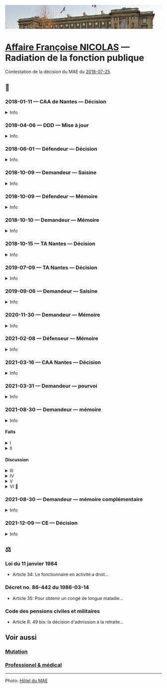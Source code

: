 ![image-mise-en-avant](../_aux/MAE_Commons.png)

# [Affaire Françoise NICOLAS](fn.md) — Radiation de la fonction publique

Contestation de la décision du MAE du [2018-07-25](drh.md#radiation).

## 📜
### 2018-01-11 — CAA de Nantes — Décision
<details>
  <summary>Info</summary>

* [piece](../pieces/identifiant/d9347606)
</details>

### 2018-04-06 — DDD — Mise à jour
<details>
  <summary>Info</summary>

* [piece](../pieces/identifiant/e122f48d)
</details>

### 2018-06-01 — Défendeur — Décision
<details>
  <summary>Info</summary>

* [piece](../pieces/identifiant/87f8abb5)
</details>

### 2018-10-09 — Demandeur — Saisine
<details>
  <summary>Info</summary>

* [piece](../pieces/identifiant/c952a7be)
</details>

### 2018-10-09 — Défendeur — Mémoire
<details>
  <summary>Info</summary>

* [piece](../pieces/identifiant/aabf6a5)
</details>

### 2018-10-10 — Demandeur — Mémoire
<details>
  <summary>Info</summary>

* [piece](../pieces/identifiant/8da78f8e)
</details>

### 2018-10-15 —  TA Nantes — Décision
<details>
  <summary>Info</summary>

* No. 1808963
* Effet: rejet
* [piece](../pieces/identifiant/3410024c)
</details>

### 2019-07-09 —  TA Nantes — Décision
<details>
  <summary>Info</summary>

* No. 1808894
* Effet: rejet
* [piece](../pieces/identifiant/16e6ed74)
</details>

### 2019-09-06 — Demandeur — Saisine
<details>
  <summary>Info</summary>

* No. 1808894
* [piece](../pieces/identifiant/19b3ac10)
</details>

### 2020-11-30 — Demandeur — Mémoire
<details>
  <summary>Info</summary>

* [piece](../pieces/identifiant/668ed141)
</details>

### 2021-02-08 — Défenseur — Mémoire
<details>
  <summary>Info</summary>

* [piece](../pieces/identifiant/76684f87)
</details>

### 2021-03-16 —  CAA Nantes — Décision
<details>
  <summary>Info</summary>

* No. 19NT03606
* Effet: rejet
* [piece](../pieces/identifiant/65d1eb75)
</details>

### 2021-03-31 — Demandeur — pourvoi
<details>
  <summary>Info</summary>
  
* Conseil: ROUSSEAU-TAPIE
* [piece](../pieces/identifiant/38e76fc9)
</details>

### 2021-08-30 — Demandeur — mémoire
<details>
  <summary>Info</summary>
  
* No. 452652
* Conseil: ROUSSEAU-TAPIE
* [piece](../pieces/identifiant/2a770bf5)
</details>

#### Faits
<details>
  <summary>I</summary>
  
Mme NICOLAS, secrétaire de chancellerie, a été affectée en juillet 2008 à l'ambassade de France à Cotonou au Bénin.
Le 14 janvier 2010, 
elle a été victime d'une agression physique particulièrement brutale de la part de l'agent de droit local de l'ambassade qui partageait son bureau. 
Contre toute attente, son agresseur ayant porté plainte à l'encontre de Mme NICOLAS, 
l'ambassadeur de France a ordonné le retour en urgence de cette dernière en France dès le 22 janvier suivant.
Abandonnant sur place tous ses biens et effets personnels, 
Mme NICOLAS a été affectée à compter de cette même date du 22 janvier 2010 sur des postes en administration centrale à Nantes sans véritables attributions et ne correspondant pas à ses compétences et ce, 
jusqu en décembre 2015, 
date à laquelle elle a été victime d'un raptus suicidaire qui a nécessité son placement en arrêt maladie.
Durant les cinq années de son affectation à Nantes, 
Mme NICOLAS a présenté,
sans succès, 
sa candidature à soixante-seize postes correspondant à ses compétences et à sa formation.
</details>
<details>
  <summary>II</summary>

Par une décision du 19 avril 2011, le ministre chargé des affaires étrangères
a reconnu l'imputabilité au service des arrêts de travail de Mme NICOLAS.
Sa demande de protection fonctionnelle a en revanche été rejetée à deux reprises.
Le 30 janvier 2018, la commission de réforme a estimé que l'état de santé de l'intéressée était consolidé au 4 octobre 2017, a fixé son taux d'incapacité partielle
permanente (IPP) à 20 %, l'a déclarée définitivement inapte à toutes fonctions et a émis
un avis favorable à son placement à la retraite pour invalidité.
Par un arrêté du 25 juillet 2018, le ministre de l'Europe et des affaires
étrangères l'a placée en retraite pour invalidité.

Mme NICOLAS a demandé au tribunal administratif de Nantes d'annuler cet arrêté. 
Par un jugement du 9 juillet 2019, le tribunal a rejeté sa demande.
Mme NICOLAS a fait appel.
Par un arrêt du 16 mars 2021, la cour administrative d'appel de Nantes a rejeté sa requête.
C'est l'arrêt attaqué.
</details>

#### Discussion
<details>
  <summary>III</summary>

En premier lieu, la cour a entaché sa décision d'une insuffisance de
motivation, faute de répondre au moyen tiré de ce que le ministre ne pouvait prononcer
la mise à la retraite pour inaptitude définitive et absolue de l exposante sans s être, au
préalable, prononcé sur ses droits à un congé de longue durée que l int ress e n avait pas
épuisés.
L'obligation de motiver implique, notamment, que les juges répondent
explicitement à toutes les conclusions et moyens dont ils ont été saisis (CE 20 avril 1966,
Ville de Marseille, rec. p. 266 ; 12 octobre 1994, Floresco, rec. T., 900 ; 29 octobre 1997,
Rosenblum, rec. T., p. 1042).
En l’espèce, dans ses conclusions devant la cour, l exposante faisait valoir
qu elle avait, par un courrier du 20 novembre 2017, sollicité le bénéfice d'un congé de
longue durée, demande à laquelle son administration n avait jamais répondu autrement
que par la décision attaquée du 25 juillet 2018 (mémoire du 8 février 2021, p. 158 du
dossier officiel de procédure et production n° 31 ; p. 171 du dossier officiel de procédure).
Ce faisant, l exposante entendait expressément faire valoir que le ministre ne
pouvait, alors même que n avait pas été rendue la décision de la Commission de réforme,
s abstenir de se prononcer sur ses droits à un congé de longue maladie, sans entacher sa
décision de mise à la retraite pour invalidité d'une erreur de droit.
Or, et alors même que ce moyen était opérant, la cour administrative d'appel
s est toutefois abstenue d'y répondre.
</details>
<details>
  <summary>IV</summary>
Ce moyen était non seulement opérant, mais de surcroît fondé.
Aux termes de l article 34 de la loi du 11 janvier 1984 :
« Le fonctionnaire en activité a droit :
( )
4° A un congé de longue durée, en cas de tuberculose, maladie mentale,
affection cancéreuse, poliomyélite ou déficit immunitaire grave et acquis, de trois ans »
Ces dispositions sont complétées par celles de l article 35 du décret n°86-442
du 14 mars 1986 aux termes duquel :
« Pour obtenir un congé de longue maladie ou de longue durée, les
fonctionnaires en position d'activité ou leurs représentants légaux doivent adresser à leur
chef de service une demande appuyée d'un certificat de leur médecin traitant (...).
Sur le vu de ces pièces, le secrétaire du comité médical fait procéder à la
contre-visite du demandeur par un médecin agréé compétent pour l affection en cause.
Le dossier est ensuite soumis au comité médical compétent. (...)
L'avis du comité médical est transmis au ministre qui le soumet pour avis, en
cas de contestation par l administration ou l intéressé, au comité médical supérieur
(...) ».
</details>
<details>
  <summary>V</summary>

Au cas présent, par un courrier du 20 novembre 2017, Mme NICOLAS a
sollicité le bénéfice d'un congé de longue durée, demande à laquelle son administration
n avait jamais répondu autrement que par la décision attaquée du 25 juillet 2018 (mémoire
du 8 février 2021, p. 158 du dossier officiel de procédure et production n° 31 ; p. 171 du
dossier officiel de procédure).
Or à la date à laquelle est intervenue sa demande, la Commission de réforme
n avait pas encore rendu son avis constatant la prétendue « inaptitude totale et définitive
à toutes fonctions », de sorte que le ministre ne pouvait s abstenir de faire droit à la
demande de congé longue durée sollicitée, ou à tout le moins, de saisir le comité médical
de cette demande, d'autant que cette période de congé longue durée aurait probablement
permis à Mme NICOLAS de bénéficier d'un suivi psychiatrique de nature à envisager par la
suite une reprise d'activité sur un poste correspondant à ses compétences.
La cour s est non seulement abstenue de répondre à ce moyen, mais n en a
pas même fait état, y compris dans les visas de sa décision, alors même que la circonstance
que Mme NICOLAS ait été ultérieurement déclarée définitivement inapte ne permettait pas
d'écarter ce moyen sans l examiner.
Ce faisant, la cour a manifestement entaché son arrêt d'une insuffisance de
motivation, exposant son arrêt à une censure certaine.
</details>

<details>
  <summary>VI 🚧 </summary>

EN ATTENTE
</details>

### 2021-08-30 — Demandeur — mémoire complémentaire
<details>
  <summary>Info</summary>
  
* No. 452652
* Conseil: ROUSSEAU-TAPIE
* [piece](../pieces/identifiant/5740ca1d)
</details>

### 2021-12-09 — CE — Décision
<details>
  <summary>Info</summary>
  
* No. 452652
* [piece](../pieces/identifiant/c0b31ebb)
</details>

## ⚖️
### Loi du 11 janvier 1984
* Article 34: Le fonctionnaire en activité a droit...
### Décret no. 86-442 du 1986-03-14
* Article 35: Pour obtenir un congé de longue maladie...
### Code des pensions civiles et militaires
* Article R. 49 bis: la décision d'admission à la retraite...

## Voir aussi
### [Mutation](mutation.md)
### [Professionel & médical](drh.md)

---
Photo: [Hôtel du MAE](attrib.md#HotelMAE)
